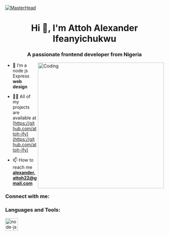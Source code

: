 [![MasterHead](https://1.bp.blogspot.com/-7A4WynwLsMw/XbBpCXG8fHI/AAAAAAAAMt4/uOa1bpLskYgrwGbllhSu2SDj_Mig8SXJQCLcBGAsYHQ/s1600/2000_600px.gif)](http://ww16.rishavchanda.io/)
<h1 align="center">Hi 👋, I'm Attoh Alexander Ifeanyichukwu</h1>
<h3 align="center">A passionate frontend developer from Nigeria</h3>
<img align="right" alt="Coding" width="400" src="https://i.pinimg.com/originals/e4/26/70/e426702edf874b181aced1e2fa5c6cde.gif">

- 🌱 I’m a node js Express **web design**

- 👨‍💻 All of my projects are available at [https://github.com/attoh-ify](https://github.com/attoh-ify)

- 📫 How to reach me **alexander.attoh22@gmail.com**

<h3 align="left">Connect with me:</h3>
<p align="left">
</p>

<h3 align="left">Languages and Tools:</h3>
<p align="left"> <a href="https://www.python.org" target="_blank" rel="noreferrer"> <img src="https://iconduck.com/icons/27728/node-js" alt="node-js" width="40" height="40"/> </a> </p>
